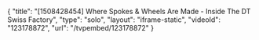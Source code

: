 {
    "title": "[1508428454] Where Spokes & Wheels Are Made - Inside The DT Swiss Factory",
    "type": "solo",
    "layout": "iframe-static",
    "videoId": "123178872",
    "url": "\/tvpembed\/123178872"
}